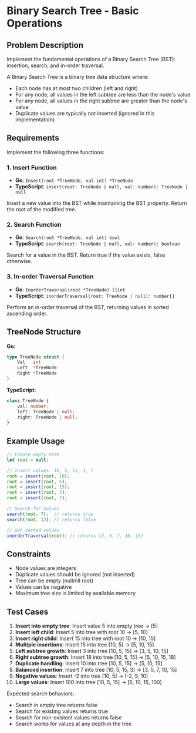 # Binary Search Tree - Basic Operations

## Problem Description

Implement the fundamental operations of a Binary Search Tree (BST): insertion, search, and in-order traversal.

A Binary Search Tree is a binary tree data structure where:
- Each node has at most two children (left and right)
- For any node, all values in the left subtree are less than the node's value
- For any node, all values in the right subtree are greater than the node's value
- Duplicate values are typically not inserted (ignored in this implementation)

## Requirements

Implement the following three functions:

### 1. Insert Function
- **Go**: `Insert(root *TreeNode, val int) *TreeNode`
- **TypeScript**: `insert(root: TreeNode | null, val: number): TreeNode | null`

Insert a new value into the BST while maintaining the BST property. Return the root of the modified tree.

### 2. Search Function  
- **Go**: `Search(root *TreeNode, val int) bool`
- **TypeScript**: `search(root: TreeNode | null, val: number): boolean`

Search for a value in the BST. Return true if the value exists, false otherwise.

### 3. In-order Traversal Function
- **Go**: `InorderTraversal(root *TreeNode) []int`
- **TypeScript**: `inorderTraversal(root: TreeNode | null): number[]`

Perform an in-order traversal of the BST, returning values in sorted ascending order.

## TreeNode Structure

**Go:**
```go
type TreeNode struct {
    Val   int
    Left  *TreeNode
    Right *TreeNode
}
```

**TypeScript:**
```typescript
class TreeNode {
    val: number;
    left: TreeNode | null;
    right: TreeNode | null;
}
```

## Example Usage

```typescript
// Create empty tree
let root = null;

// Insert values: 10, 5, 15, 3, 7
root = insert(root, 10);
root = insert(root, 5);
root = insert(root, 15);
root = insert(root, 3);
root = insert(root, 7);

// Search for values
search(root, 7);  // returns true
search(root, 12); // returns false

// Get sorted values
inorderTraversal(root); // returns [3, 5, 7, 10, 15]
```

## Constraints

- Node values are integers
- Duplicate values should be ignored (not inserted)
- Tree can be empty (null/nil root)
- Values can be negative
- Maximum tree size is limited by available memory

## Test Cases

1. **Insert into empty tree**: Insert value 5 into empty tree → [5]
2. **Insert left child**: Insert 5 into tree with root 10 → [5, 10]  
3. **Insert right child**: Insert 15 into tree with root 10 → [10, 15]
4. **Multiple insertions**: Insert 15 into tree [10, 5] → [5, 10, 15]
5. **Left subtree growth**: Insert 3 into tree [10, 5, 15] → [3, 5, 10, 15]
6. **Right subtree growth**: Insert 18 into tree [10, 5, 15] → [5, 10, 15, 18]  
7. **Duplicate handling**: Insert 10 into tree [10, 5, 15] → [5, 10, 15]
8. **Balanced insertion**: Insert 7 into tree [10, 5, 15, 3] → [3, 5, 7, 10, 15]
9. **Negative values**: Insert -2 into tree [10, 5] → [-2, 5, 10]
10. **Large values**: Insert 100 into tree [10, 5, 15] → [5, 10, 15, 100]

Expected search behaviors:
- Search in empty tree returns false
- Search for existing values returns true
- Search for non-existent values returns false
- Search works for values at any depth in the tree